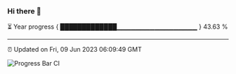 ### Hi there 👋

⏳ Year progress { █████████████▁▁▁▁▁▁▁▁▁▁▁▁▁▁▁▁▁ } 43.63 %

---

⏰ Updated on Fri, 09 Jun 2023 06:09:49 GMT

![Progress Bar CI](https://github.com/Shyam-Makwana/GitHub-Actions-Demo/workflows/Progress%20Bar%20CI/badge.svg)
